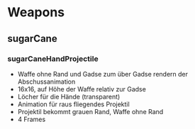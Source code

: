 # Weapons

## sugarCane
### sugarCaneHandProjectile
- Waffe ohne Rand und Gadse zum über Gadse rendern der Abschussanimation
- 16x16, auf Höhe der Waffe relativ zur Gadse
- Löcher für die Hände (transparent)
- Animation für raus fliegendes Projektil
- Projektil bekommt grauen Rand, Waffe ohne Rand
- 4 Frames
